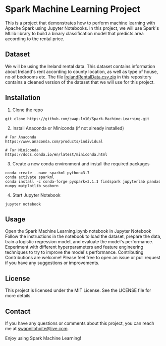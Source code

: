 # Spark Machine Learning Project
This is a project that demonstrates how to perform machine learning with Apache Spark using Jupyter Notebooks. In this project, we will use Spark's MLlib library to build a binary classification model that predicts area according to the rental price.

## Dataset
We will be using the Ireland rental data. This dataset contains information about Ireland's rent according to county location, as well as type of house, no of bedrooms etc. The file [IrelandRentalData.csv.zip](https://github.com/swap-lm10/SparkML/blob/main/IrelandRentalData.csv.zip) in this repository contains a cleaned version of the dataset that we will use for this project.

## Installation
1. Clone the repo
````
git clone https://github.com/swap-lm10/Spark-Machine-Learning.git
````
2. Install Anaconda or Miniconda (if not already installed)
````
# For Anaconda
https://www.anaconda.com/products/individual

# For Miniconda
https://docs.conda.io/en/latest/miniconda.html
````

3. Create a new conda environment and install the required packages
````
conda create --name sparkml python=3.7
conda activate sparkml
conda install -c conda-forge pyspark=3.1.1 findspark jupyterlab pandas numpy matplotlib seaborn
````

4. Start Jupyter Notebook
````
jupyter notebook
````

## Usage
Open the Spark Machine Learning.ipynb notebook in Jupyter Notebook
Follow the instructions in the notebook to load the dataset, prepare the data, train a logistic regression model, and evaluate the model's performance.
Experiment with different hyperparameters and feature engineering techniques to try to improve the model's performance.
Contributing
Contributions are welcome! Please feel free to open an issue or pull request if you have any suggestions or improvements.

## License
This project is licensed under the MIT License. See the LICENSE file for more details.

## Contact
If you have any questions or comments about this project, you can reach me at swapnilbhoite@live.com.

Enjoy using Spark Machine Learning!




